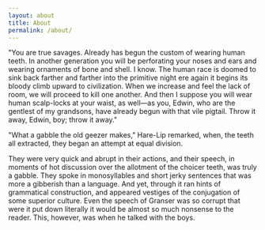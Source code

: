 ```yaml
---
layout: about
title: About
permalink: /about/
---
```


<p>"You are true savages. Already has begun the custom of wearing human  teeth. In another generation you will be perforating your noses and  ears and wearing ornaments of bone and shell. I know. The human race  is doomed to sink back farther and farther into the primitive night  ere again it begins its bloody climb upward to civilization. When we  increase and feel the lack of room, we will proceed to kill one another.  And then I suppose you will wear human scalp-locks at your waist, as  well&mdash;as you, Edwin, who are the gentlest of my grandsons, have already  begun with that vile pigtail. Throw it away, Edwin, boy; throw it away."</p>

<p>"What a gabble the old geezer makes," Hare-Lip remarked, when, the teeth  all extracted, they began an attempt at equal division.</p>

<p>They were very quick and abrupt in their actions, and their speech, in  moments of hot discussion over the allotment of the choicer teeth, was  truly a gabble. They spoke in monosyllables and short jerky sentences  that was more a gibberish than a language. And yet, through it ran hints  of grammatical construction, and appeared vestiges of the conjugation  of some superior culture. Even the speech of Granser was so corrupt that  were it put down literally it would be almost so much nonsense to the  reader. This, however, was when he talked with the boys.</p>